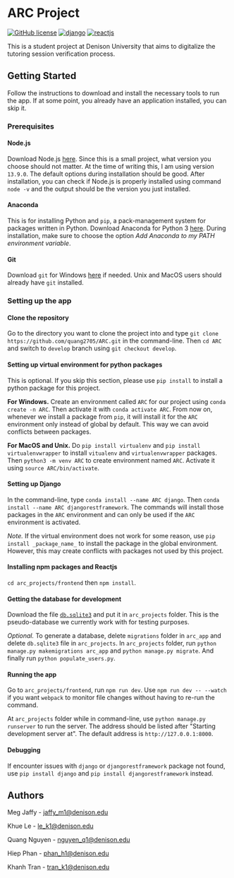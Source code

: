 # ARC Project
[![GitHub license](https://img.shields.io/badge/license-MIT-blue.svg)](https://github.com/facebook/react/blob/master/LICENSE)
[![django](https://img.shields.io/badge/-Django-brightgreen)](https://www.djangoproject.com)
[![reactjs](https://img.shields.io/badge/-Reactjs-blue)](https://github.com/facebook/react/blob/master/README.md)

This is a student project at Denison University that aims to digitalize the tutoring session verification process.

## Getting Started
Follow the instructions to download and install the necessary tools to run the app. If at some point, you already have an application installed, you can skip it.
### Prerequisites
#### Node.js
Download Node.js [here](https://nodejs.org/en/). Since this is a small project, what version you choose should not matter. At the time of writing this, I am using version `13.9.0`. The default options during installation should be good.
After installation, you can check if Node.js is properly installed using command `node -v` and the output should be the version you just installed. 
#### Anaconda
This is for installing Python and `pip`, a pack-management system for packages written in Python.
Download Anaconda for Python 3 [here](https://www.anaconda.com/distribution/). During installation, make sure to choose the option <i>Add Anaconda to my PATH environment variable</i>.
#### Git
Download `git` for Windows [here](https://gitforwindows.org/) if needed. Unix and MacOS users should already have `git` installed.
### Setting up the app
#### Clone the repository
Go to the directory you want to clone the project into and type `git clone https://github.com/quang2705/ARC.git` in the command-line. Then `cd ARC` and switch to `develop` branch using `git checkout develop`.
#### Setting up virtual environment for python packages
This is optional. If you skip this section, please use `pip install` to install a python package for this project.

<b>For Windows.</b> Create an environment called `ARC` for our project using `conda create -n ARC`. Then activate it with `conda activate ARC`. From now on, whenever we install a package from `pip`, it will install it for the `ARC` environment only instead of global by default. This way we can avoid conflicts between packages.

<b>For MacOS and Unix.</b> Do `pip install virtualenv` and `pip install virtualenvwrapper` to install `vitualenv` and `virtualenvwrapper` packages. Then `python3 -m venv ARC` to create environment named `ARC`. Activate it using `source ARC/bin/activate`.
#### Setting up Django
In the command-line, type `conda install --name ARC django`. Then `conda install --name ARC djangorestframework`. The commands will install those packages in the `ARC` environment and can only be used if the `ARC` environment is activated.

<i>Note.</i> If the virtual environment does not work for some reason, use `pip install _package_name_` to install the package in the global environment. However, this may create conflicts with packages not used by this project.
#### Installing npm packages and Reactjs
`cd arc_projects/frontend` then `npm install`.
#### Getting the database for development
Download the file [`db.sqlite3`](https://drive.google.com/file/d/1mAsVOUegNK4_nzBS0Xwy2xu6wSt66m3N/view?usp=sharing) and put it in `arc_projects` folder. This is the pseudo-database we currently work with for testing purposes.

<i>Optional.</i> To generate a database, delete `migrations` folder in `arc_app` and delete `db.sqlite3` file in `arc_projects`. In `arc_projects` folder, run `python manage.py makemigrations arc_app` and `python manage.py migrate`. And finally run `python populate_users.py`. 
#### Running the app
Go to `arc_projects/frontend`, run `npm run dev`. Use `npm run dev -- --watch` if you want `webpack` to monitor file changes without having to re-run the command.

At `arc_projects` folder while in command-line, use `python manage.py runserver` to run the server. The address should be listed after "Starting development server at". The default address is `http://127.0.0.1:8000`.
#### Debugging
If encounter issues with `django` or `djangorestframework` package not found, use `pip install django` and `pip install djangorestframework` instead.
## Authors
Meg Jaffy - jaffy_m1@denison.edu

Khue Le - le_k1@denison.edu

Quang Nguyen - nguyen_q1@denison.edu

Hiep Phan - phan_h1@denison.edu

Khanh Tran - tran_k1@denison.edu
